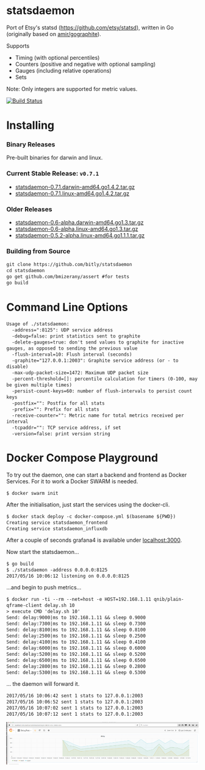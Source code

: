 statsdaemon
==========

Port of Etsy's statsd (https://github.com/etsy/statsd), written in Go (originally based
on [amir/gographite](https://github.com/amir/gographite)).

Supports

* Timing (with optional percentiles)
* Counters (positive and negative with optional sampling)
* Gauges (including relative operations)
* Sets

Note: Only integers are supported for metric values.

[![Build Status](https://secure.travis-ci.org/bitly/statsdaemon.png)](http://travis-ci.org/bitly/statsdaemon)

Installing
==========

### Binary Releases
Pre-built binaries for darwin and linux.

### Current Stable Release: `v0.7.1`
* [statsdaemon-0.7.1.darwin-amd64.go1.4.2.tar.gz](https://github.com/bitly/statsdaemon/releases/download/v0.7.1/statsdaemon-0.7.1.darwin-amd64.go1.4.2.tar.gz)
* [statsdaemon-0.7.1.linux-amd64.go1.4.2.tar.gz](https://github.com/bitly/statsdaemon/releases/download/v0.7.1/statsdaemon-0.7.1.linux-amd64.go1.4.2.tar.gz)

### Older Releases
* [statsdaemon-0.6-alpha.darwin-amd64.go1.3.tar.gz](https://github.com/bitly/statsdaemon/releases/download/v0.6-alpha/statsdaemon-0.6-alpha.darwin-amd64.go1.3.tar.gz)
* [statsdaemon-0.6-alpha.linux-amd64.go1.3.tar.gz](https://github.com/bitly/statsdaemon/releases/download/v0.6-alpha/statsdaemon-0.6-alpha.linux-amd64.go1.3.tar.gz)
* [statsdaemon-0.5.2-alpha.linux-amd64.go1.1.1.tar.gz](https://github.com/bitly/statsdaemon/releases/download/v0.5.2-alpha/statsdaemon-0.5.2-alpha.linux-amd64.go1.1.1.tar.gz)

### Building from Source
```
git clone https://github.com/bitly/statsdaemon
cd statsdaemon
go get github.com/bmizerany/assert #for tests
go build
```


Command Line Options
====================

```
Usage of ./statsdaemon:
  -address=":8125": UDP service address
  -debug=false: print statistics sent to graphite
  -delete-gauges=true: don't send values to graphite for inactive gauges, as opposed to sending the previous value
  -flush-interval=10: Flush interval (seconds)
  -graphite="127.0.0.1:2003": Graphite service address (or - to disable)
  -max-udp-packet-size=1472: Maximum UDP packet size
  -percent-threshold=[]: percentile calculation for timers (0-100, may be given multiple times)
  -persist-count-keys=60: number of flush-intervals to persist count keys
  -postfix="": Postfix for all stats
  -prefix="": Prefix for all stats
  -receive-counter="": Metric name for total metrics received per interval
  -tcpaddr="": TCP service address, if set
  -version=false: print version string
```

Docker Compose Playground
=========================

To try out the daemon, one can start a backend and frontend as Docker Services. For it to work a Docker SWARM is needed.

```
$ docker swarm init
```

After the initialisation, just start the services using the docker-cli.

```
$ docker stack deploy -c docker-compose.yml $(basename ${PWD})
Creating service statsdaemon_frontend
Creating service statsdaemon_influxdb
```
After a couple of seconds grafana4 is available under [localhost:3000](http://localhost:3000).

Now start the statsdaemon...

```
$ go build
$ ./statsdaemon -address 0.0.0.0:8125
2017/05/16 10:06:12 listening on 0.0.0.0:8125
```

...and begin to push metrics...

```
$ docker run -ti --rm --net=host -e HOST=192.168.1.11 qnib/plain-qframe-client delay.sh 10
> execute CMD 'delay.sh 10'
Send: delay:9000|ms to 192.168.1.11 && sleep 0.9000
Send: delay:7300|ms to 192.168.1.11 && sleep 0.7300
Send: delay:8100|ms to 192.168.1.11 && sleep 0.8100
Send: delay:2500|ms to 192.168.1.11 && sleep 0.2500
Send: delay:4100|ms to 192.168.1.11 && sleep 0.4100
Send: delay:6000|ms to 192.168.1.11 && sleep 0.6000
Send: delay:5200|ms to 192.168.1.11 && sleep 0.5200
Send: delay:6500|ms to 192.168.1.11 && sleep 0.6500
Send: delay:2800|ms to 192.168.1.11 && sleep 0.2800
Send: delay:5300|ms to 192.168.1.11 && sleep 0.5300
```

... the daemon will forward it.

```
2017/05/16 10:06:42 sent 1 stats to 127.0.0.1:2003
2017/05/16 10:06:52 sent 1 stats to 127.0.0.1:2003
2017/05/16 10:07:02 sent 1 stats to 127.0.0.1:2003
2017/05/16 10:07:12 sent 1 stats to 127.0.0.1:2003
```

![](pics/grafana_delay.png)

